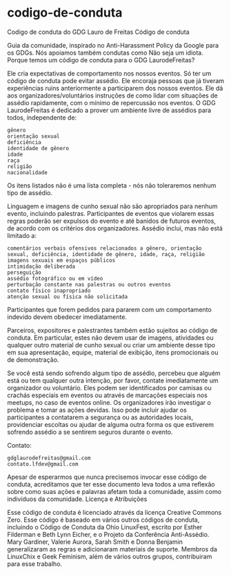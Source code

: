 # codigo-de-conduta
Codigo de conduta do GDG Lauro de Freitas
Código de conduta

Guia da comunidade, inspirado no Anti-Harassment Policy da Google para os GDGs. Nós apoiamos também condutas como Não seja um idiota.
Porque temos um código de conduta para o GDG LaurodeFreitas?

Ele cria expectativas de comportamento nos nossos eventos. Só ter um código de conduta pode evitar assédio. Ele encoraja pessoas que já tiveram experiências ruins anteriormente a participarem dos nossos eventos. Ele dá aos organizadores/voluntários instruções de como lidar com situações de assédio rapidamente, com o mínimo de repercussão nos eventos.
O GDG LaurodeFreitas é dedicado a prover um ambiente livre de assédios para todos, independente de:

    gênero
    orientação sexual
    deficiência
    identidade de gênero
    idade
    raça
    religião
    nacionalidade

Os itens listados não é uma lista completa - nós não toleraremos nenhum tipo de assédio.

Linguagem e imagens de cunho sexual não são apropriados para nenhum evento, incluindo palestras. Participantes de eventos que violarem essas regras poderão ser expulsos do evento e até banidos de futuros eventos, de acordo com os critérios dos organizadores.
Assédio inclui, mas não está limitado a:

    comentários verbais ofensivos relacionados a gênero, orientação sexual, deficiência, identidade de gênero, idade, raça, religião
    imagens sexuais em espaços públicos
    intimidação deliberada
    perseguição
    assédio fotográfico ou em vídeo
    perturbação constante nas palestras ou outros eventos
    contato físico inapropriado
    atenção sexual ou física não solicitada

Participantes que forem pedidos para pararem com um comportamento indevido devem obedecer imediatamente.

Parceiros, expositores e palestrantes também estão sujeitos ao código de conduta. Em particular, estes não devem usar de imagens, atividades ou qualquer outro material de cunho sexual ou criar um ambiente desse tipo em sua apresentação, equipe, material de exibição, itens promocionais ou de demonstração.

Se você está sendo sofrendo algum tipo de assédio, percebeu que alguém está ou tem qualquer outra intenção, por favor, contate imediatamente um organizador ou voluntário. Eles podem ser identificados por camisas ou crachás especiais em eventos ou através de marcações especiais nos meetups, no caso de eventos online. Os organizadores irão investigar o problema e tomar as ações devidas. Isso pode incluir ajudar os participantes a contatarem a segurança ou as autoridades locais, providenciar escoltas ou ajudar de alguma outra forma os que estiverem sofrendo assédio a se sentirem seguros durante o evento.

Contato:

    gdglaurodefreitas@gmail.com
    contato.lfdev@gmail.com

Apesar de esperarmos que nunca precisemos invocar esse código de conduta, acreditamos que ter esse documento leva todos a uma reflexão sobre como suas ações e palavras afetam toda a comunidade, assim como indivíduos da comunidade.
Licença e Atribuições

Esse código de conduta é licenciado através da licença Creative Commons Zero. Esse código é baseado em vários outros códigos de conduta, incluindo o Código de Conduta da Ohio LinuxFest, escrito por Esther Filderman e Beth Lynn Eicher, e o Projeto da Conferência Anti-Assédio. Mary Gardiner, Valerie Aurora, Sarah Smith e Donna Benjamin generalizaram as regras e adicionaram materiais de suporte. Membros da LinuxChix e Geek Feminism, além de vários outros grupos, contribuiram para esse trabalho.
